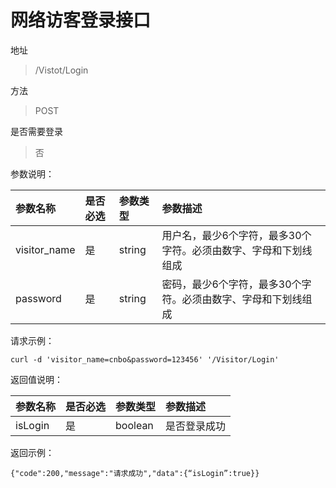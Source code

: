 # 网络访客登录接口

地址

>/Vistot/Login

方法

>POST

是否需要登录

>否

参数说明：

| 参数名称 | 是否必选 | 参数类型 | 参数描述 |
| :----- | :------- | :------ | :------|
| visitor_name | 是 | string | 用户名，最少6个字符，最多30个字符。必须由数字、字母和下划线组成 |
| password | 是 | string | 密码，最少6个字符，最多30个字符。必须由数字、字母和下划线组成 |

请求示例：

>   
    curl -d 'visitor_name=cnbo&password=123456' '/Visitor/Login'


返回值说明：

| 参数名称 | 是否必选 | 参数类型 | 参数描述 |
| :----- | :------- | :------ | :------|
| isLogin | 是 | boolean | 是否登录成功 |

返回示例：

>   
    {"code":200,"message":"请求成功","data":{“isLogin”:true}}

